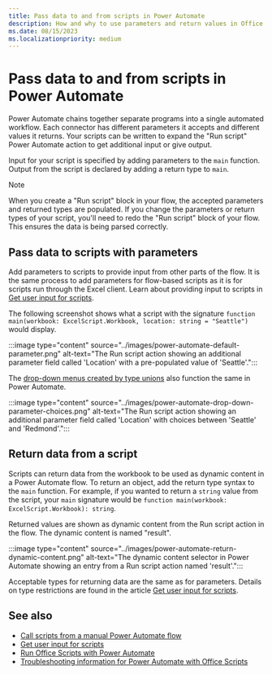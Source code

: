 ```yaml
---
title: Pass data to and from scripts in Power Automate
description: How and why to use parameters and return values in Office Scripts with Power Automate.
ms.date: 08/15/2023
ms.localizationpriority: medium
---
```


# Pass data to and from scripts in Power Automate

Power Automate chains together separate programs into a single automated workflow. Each connector has different parameters it accepts and different values it returns. Your scripts can be written to expand the "Run script" Power Automate action to get additional input or give output.

Input for your script is specified by adding parameters to the `main` function. Output from the script is declared by adding a return type to `main`.

> [!NOTE]
> When you create a "Run script" block in your flow, the accepted parameters and returned types are populated. If you change the parameters or return types of your script, you'll need to redo the "Run script" block of your flow. This ensures the data is being parsed correctly.

## Pass data to scripts with parameters

Add parameters to scripts to provide input from other parts of the flow. It is the same process to add parameters for flow-based scripts as it is for scripts run through the Excel client. Learn about providing input to scripts in [Get user input for scripts](user-input.md).

The following screenshot shows what a script with the signature `function main(workbook: ExcelScript.Workbook, location: string = "Seattle")` would display.

:::image type="content" source="../images/power-automate-default-parameter.png" alt-text="The Run script action showing an additional parameter field called 'Location' with a pre-populated value of 'Seattle'.":::

The [drop-down menus created by type unions](user-input.md#drop-down-lists-for-parameters) also function the same in Power Automate.

:::image type="content" source="../images/power-automate-drop-down-parameter-choices.png" alt-text="The Run script action showing an additional parameter field called 'Location' with choices between 'Seattle' and 'Redmond'.":::

## Return data from a script

Scripts can return data from the workbook to be used as dynamic content in a Power Automate flow. To return an object, add the return type syntax to the `main` function. For example, if you wanted to return a `string` value from the script, your `main` signature would be `function main(workbook: ExcelScript.Workbook): string`.

Returned values are shown as dynamic content from the Run script action in the flow. The dynamic content is named "result".

:::image type="content" source="../images/power-automate-return-dynamic-content.png" alt-text="The dynamic content selector in Power Automate showing an entry from a Run script action named 'result'.":::

Acceptable types for returning data are the same as for parameters. Details on type restrictions are found in the article [Get user input for scripts](user-input.md#type-restrictions).

## See also

- [Call scripts from a manual Power Automate flow](../tutorials/excel-power-automate-manual.md)
- [Get user input for scripts](user-input.md)
- [Run Office Scripts with Power Automate](power-automate-integration.md)
- [Troubleshooting information for Power Automate with Office Scripts](../testing/power-automate-troubleshooting.md)
